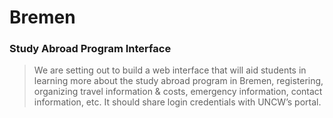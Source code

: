 # Bremen

### Study Abroad Program Interface

> We are setting out to build a web interface that will aid students in learning more about the study abroad program in Bremen, registering, organizing travel information & costs, emergency information, contact information, etc.  It should share login credentials with UNCW’s portal.  




